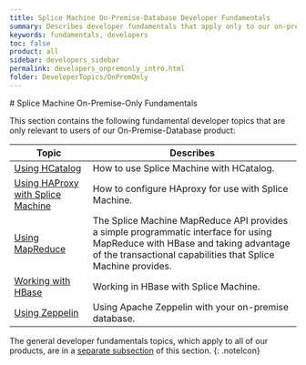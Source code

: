 ```yaml
---
title: Splice Machine On-Premise-Database Developer Fundamentals
summary: Describes developer fundamentals that apply only to our on-premise product
keywords: fundamentals, developers
toc: false
product: all
sidebar: developers_sidebar
permalink: developers_onpremonly_intro.html
folder: DeveloperTopics/OnPremOnly
---
```

<section>
<div class="TopicContent" data-swiftype-index="true" markdown="1">
# Splice Machine On-Premise-Only Fundamentals

This section contains the following fundamental developer topics that are only relevant to users of our On-Premise-Database product:

<table summary="Table of descriptions of and links to the topics in this chapter">
    <col />
    <col />
    <thead>
        <tr>
            <th>Topic</th>
            <th>Describes</th>
        </tr>
    </thead>
    <tbody>
        <tr>
            <td><a href="developers_fundamentals_hcatalog.html">Using HCatalog</a>
            </td>
            <td>How to use Splice Machine with HCatalog.</td>
        </tr>
        <tr>
            <td><a href="developers_fundamentals_haproxy.html">Using HAProxy with Splice Machine</a>
            </td>
            <td>How to configure HAproxy for use with Splice Machine.</td>
        </tr>
        <tr>
            <td><a href="developers_fundamentals_mapreduce.html">Using MapReduce</a>
            </td>
            <td>The Splice Machine MapReduce API provides a simple programmatic interface for using MapReduce with HBase and taking advantage of the transactional capabilities that Splice Machine provides.</td>
        </tr>
        <tr>
            <td><a href="developers_fundamentals_hbase.html">Working with HBase</a>
            </td>
            <td>Working in HBase with Splice Machine.</td>
        </tr>
        <tr>
            <td><a href="developers_fundamentals_zeppelin.html">Using Zeppelin</a>
            </td>
            <td>Using Apache Zeppelin with your on-premise database.</td>
        </tr>
    </tbody>
</table>

The general developer fundamentals topics, which apply to all of our products, are in a [separate subsection](developers_fundamentals_intro.html) of this section.
{: .noteIcon}


</div>
</section>
